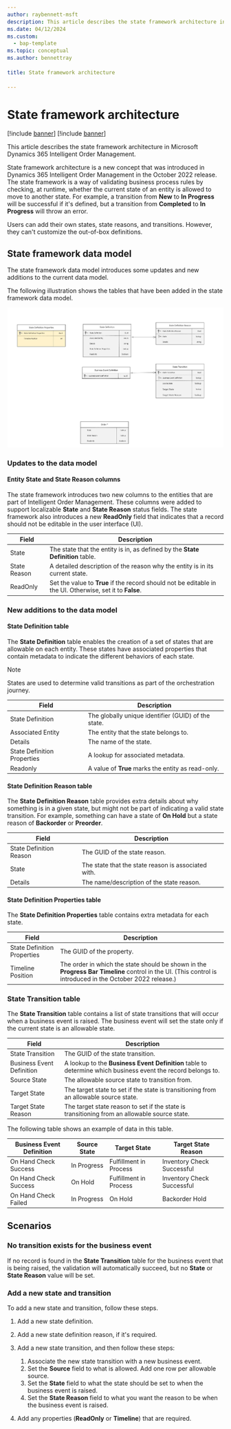 ```yaml
---
author: raybennett-msft
description: This article describes the state framework architecture in Microsoft Dynamics 365 Intelligent Order Management.
ms.date: 04/12/2024
ms.custom: 
  - bap-template
ms.topic: conceptual
ms.author: bennettray

title: State framework architecture

---
```

# State framework architecture

[!include [banner](includes/banner.md)]
[!include [banner](includes/preview-banner.md)]

This article describes the state framework architecture in Microsoft Dynamics 365 Intelligent Order Management.

State framework architecture is a new concept that was introduced in Dynamics 365 Intelligent Order Management in the October 2022 release. The state framework is a way of validating business process rules by checking, at runtime, whether the current state of an entity is allowed to move to another state. For example, a transition from **New** to **In Progress** will be successful if it's defined, but a transition from **Completed** to **In Progress** will throw an error.

Users can add their own states, state reasons, and transitions. However, they can't customize the out-of-box definitions.

## State framework data model

The state framework data model introduces some updates and new additions to the current data model.

The following illustration shows the tables that have been added in the state framework data model.

![State framework data model.](media/state-framework-1.png)

### Updates to the data model

#### Entity State and State Reason columns

The state framework introduces two new columns to the entities that are part of Intelligent Order Management. These columns were added to support localizable **State** and **State Reason** status fields. The state framework also introduces a new **ReadOnly** field that indicates that a record should not be editable in the user interface (UI).

| Field | Description |
|---|---|
| State | The state that the entity is in, as defined by the **State Definition** table. |
| State Reason | A detailed description of the reason why the entity is in its current state. |
| ReadOnly | Set the value to **True** if the record should not be editable in the UI. Otherwise, set it to **False**. |

### New additions to the data model

#### State Definition table

The **State Definition** table enables the creation of a set of states that are allowable on each entity. These states have associated properties that contain metadata to indicate the different behaviors of each state.

> [!NOTE]
> States are used to determine valid transitions as part of the orchestration journey.

| Field | Description |
|---|---|
| State Definition | The globally unique identifier (GUID) of the state. |
| Associated Entity | The entity that the state belongs to. |
| Details | The name of the state. |
| State Definition Properties | A lookup for associated metadata. |
| Readonly | A value of **True** marks the entity as read-only. |

#### State Definition Reason table

The **State Definition Reason** table provides extra details about why something is in a given state, but might not be part of indicating a valid state transition. For example, something can have a state of **On Hold** but a state reason of **Backorder** or **Preorder**.

| Field | Description |
|---|---|
| State Definition Reason | The GUID of the state reason. |
| State | The state that the state reason is associated with. |
| Details | The name/description of the state reason. |

#### State Definition Properties table

The **State Definition Properties** table contains extra metadata for each state.

| Field | Description |
|---|---|
| State Definition Properties | The GUID of the property. |
| Timeline Position | The order in which the state should be shown in the **Progress Bar Timeline** control in the UI. (This control is introduced in the October 2022 release.) |

### State Transition table

The **State Transition** table contains a list of state transitions that will occur when a business event is raised. The business event will set the state only if the current state is an allowable state.

| Field | Description |
|---|---|
| State Transition | The GUID of the state transition. |
| Business Event Definition | A lookup to the **Business Event Definition** table to determine which business event the record belongs to. |
| Source State | The allowable source state to transition from. |
| Target State | The target state to set if the state is transitioning from an allowable source state. |
| Target State Reason | The target state reason to set if the state is transitioning from an allowable source state. |

The following table shows an example of data in this table.

| Business Event Definition | Source State | Target State | Target State Reason |
|---|---|---|---|
| On Hand Check Success | In Progress | Fulfillment in Process | Inventory Check Successful |
| On Hand Check Success | On Hold | Fulfillment in Process | Inventory Check Successful |
| On Hand Check Failed | In Progress | On Hold | Backorder Hold |

## Scenarios

### No transition exists for the business event

If no record is found in the **State Transition** table for the business event that is being raised, the validation will automatically succeed, but no **State** or **State Reason** value will be set.

### Add a new state and transition

To add a new state and transition, follow these steps.

1. Add a new state definition.
1. Add a new state definition reason, if it's required.
1. Add a new state transition, and then follow these steps:

    1. Associate the new state transition with a new business event.
    1. Set the **Source** field to what is allowed. Add one row per allowable source.
    1. Set the **State** field to what the state should be set to when the business event is raised.
    1. Set the **State Reason** field to what you want the reason to be when the business event is raised.

1. Add any properties (**ReadOnly** or **Timeline**) that are required. 
